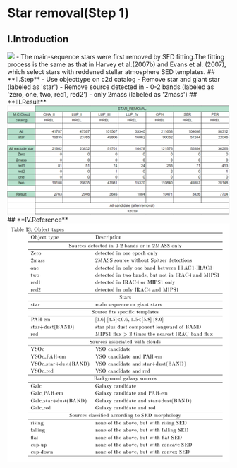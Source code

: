 # **Star removal(Step 1)**
## **I.Introduction**
<img src='../Templates_and_Charts/Steps.png'/>
- The main-sequence stars were first removed by SED fitting.The fitting process is the same as that in Harvey et al.(2007b) and Evans et al. (2007), which select stars with reddened stellar atmosphere SED templates.
## **II.Step**
- Use objecttype on c2d catalog
  - Remove star and giant star (labeled as 'star')
  - Remove source detected in
    - 0-2 bands (labeled as 'zero, one, two, red1, red2')
    - only 2mass (labeled as '2mass')
## **III.Result**
<img src='../../Templates_and_Charts/Star_removal.png'>
## **IV.Reference**
<img src='../../Templates_and_Charts/c2d_obtype.png'/>

